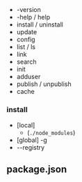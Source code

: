 ##
- -version
- -help / help
- install / uninstall
- update
- config
- list / ls
- link
- search
- init
- adduser
- publish / unpublish
- cache
### install
- [local] 
  - (`./node_modules`)
- [global] -g
- --registry
## package.json
